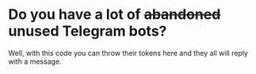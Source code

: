 # Do you have a lot of ~~abandoned~~ unused Telegram bots?

Well, with this code you can throw their tokens here and they all will reply with a message.
